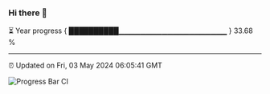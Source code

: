 ### Hi there 👋

⏳ Year progress { ██████████▁▁▁▁▁▁▁▁▁▁▁▁▁▁▁▁▁▁▁▁ } 33.68 %

---

⏰ Updated on Fri, 03 May 2024 06:05:41 GMT

![Progress Bar CI](https://github.com/liununu/liununu/workflows/Progress%20Bar%20CI/badge.svg)
